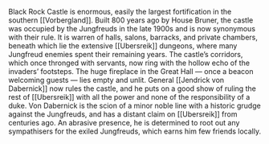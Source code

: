 Black Rock Castle is enormous, easily the largest fortification in the southern [[Vorbergland]]. Built 800 years ago by House Bruner, the castle was occupied by the Jungfreuds in the late 1900s and is now synonymous with their rule. It is warren of halls, salons, barracks, and private chambers, beneath which lie the extensive [[Ubersreik]] dungeons, where many Jungfreud enemies spent their remaining years. The castle’s corridors, which once thronged with servants, now ring with the hollow echo of the invaders’ footsteps. The huge fireplace in the Great Hall — once a beacon welcoming guests — lies empty and unlit. General [[Jendrick von Dabernick]] now rules the castle, and he puts on a good show of ruling the rest of [[Ubersreik]] with all the power and none of the responsibility of a duke. Von Dabernick is the scion of a minor noble line with a historic grudge against the Jungfreuds, and has a distant claim on [[Ubersreik]] from centuries ago. An abrasive presence, he is determined to root out any sympathisers for the exiled Jungfreuds, which earns him few friends locally.